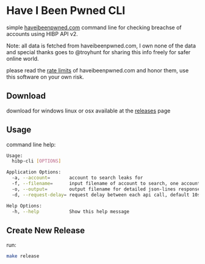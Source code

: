 # Have I Been Pwned CLI

simple [haveibeenpwned.com](https://haveibeenpwned.com) command line for checking breachse of accounts using HIBP API v2.

Note: all data is fetched from haveibeenpwned.com, I own none of the data and special thanks goes
to @troyhunt for sharing this info freely for safer online world.

please read the [rate limits](https://haveibeenpwned.com/API/v2#RateLimiting) of haveibeenpwned.com and honor them,
use this software on your own risk.

## Download

download for windows linux or osx available at the [releases](https://github.com/shmuelamar/hibp-cli/releases) page

## Usage

command line help:

```bash
Usage:
  hibp-cli [OPTIONS]

Application Options:
  -a, --account=       account to search leaks for
  -f, --filename=      input filename of account to search, one account per line
  -o, --output=        output filename for detailed json-lines response
  -d, --request-delay= request delay between each api call, default 10s

Help Options:
  -h, --help           Show this help message

```


## Create New Release

run:

```bash
make release
```
